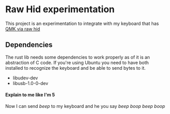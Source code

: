 # Raw Hid experimentation

This project is an experimentation to integrate with my keyboard that has [QMK via raw hid](https://beta.docs.qmk.fm/using-qmk/software-features/feature_rawhid)

## Dependencies

The rust lib needs some dependencies to work properly as of it is an abstraction of C code. If you're using Ubuntu you need to have both installed to recognize the keyboard and be able to send bytes to it.

* libudev-dev
* libusb-1.0-0-dev

#### Explain to me like I'm 5

Now I can send _beep_ to my keyboard and he you say _beep boop beep boop_